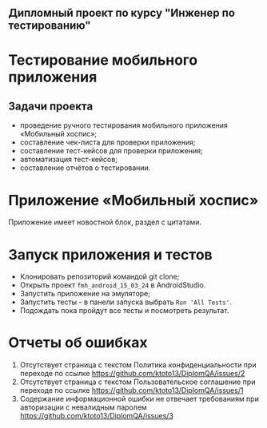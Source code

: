 ## Дипломный проект по курсу "Инженер по тестированию" 

# Тестирование мобильного приложения 

## Задачи проекта
- проведение ручного тестирования мобильного приложения «Мобильный хоспис»;
- составление чек-листа для проверки приложения;
- составление тест-кейсов для проверки приложения;
- автоматизация тест-кейсов;
- составление отчётов о тестировании.

# Приложение «Мобильный хоспис»
Приложение имеет новоcтной блок, раздел с цитатами.

# Запуск приложения и тестов
- Клонировать репозиторий командой git clone;
- Открыть проект `fmh_android_15_03_24` в AndroidStudio.
- Запустить приложение на эмуляторе;
- Запустить тесты - в панели запуска выбрать  `Run 'All Tests'`. 
- Подождать пока пройдут все тесты и посмотреть результат.

# Отчеты об ошибках

1. Отсутствует страница с текстом Политика конфиденциальности при переходе по ссылке <https://github.com/ktoto13/DiplomQA/issues/2>
2. Отсутствует страница с текстом Пользовательское соглашение при переходе по ссылке <https://github.com/ktoto13/DiplomQA/issues/1>
3. Содержание информационной ошибки не отвечает требованиям при авторизации с невалидным паролем <https://github.com/ktoto13/DiplomQA/issues/3>